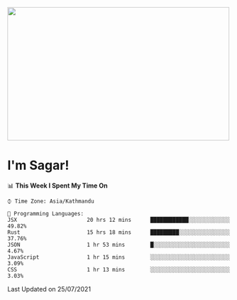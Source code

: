 
<img src="https://media.giphy.com/media/3ornk57KwDXf81rjWM/giphy.gif" width="500" height="300" frameBorder="0" class="giphy-embed" allowFullScreen></img>

#   I'm Sagar!

<!--START_SECTION:waka-->
📊 **This Week I Spent My Time On** 

```text
⌚︎ Time Zone: Asia/Kathmandu

💬 Programming Languages: 
JSX                      20 hrs 12 mins      ████████████░░░░░░░░░░░░░   49.82% 
Rust                     15 hrs 18 mins      █████████░░░░░░░░░░░░░░░░   37.76% 
JSON                     1 hr 53 mins        █░░░░░░░░░░░░░░░░░░░░░░░░   4.67% 
JavaScript               1 hr 15 mins        ░░░░░░░░░░░░░░░░░░░░░░░░░   3.09% 
CSS                      1 hr 13 mins        ░░░░░░░░░░░░░░░░░░░░░░░░░   3.03%

```


 Last Updated on 25/07/2021
<!--END_SECTION:waka-->
